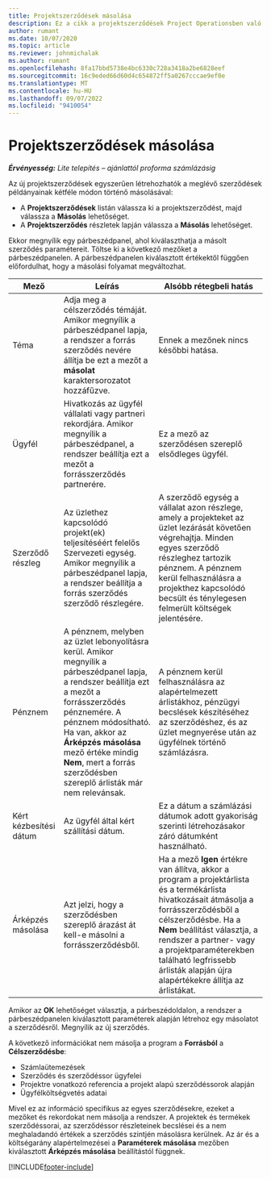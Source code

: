 ```yaml
---
title: Projektszerződések másolása
description: Ez a cikk a projektszerződések Project Operationsben való másolásával kapcsolatos információkat tartalmaz.
author: rumant
ms.date: 10/07/2020
ms.topic: article
ms.reviewer: johnmichalak
ms.author: rumant
ms.openlocfilehash: 8fa17bbd5738e4bc6330c728a3418a2be6828eef
ms.sourcegitcommit: 16c9eded66d60d4c654872ff5a0267cccae9ef0e
ms.translationtype: MT
ms.contentlocale: hu-HU
ms.lasthandoff: 09/07/2022
ms.locfileid: "9410054"
---
```

# <a name="copy-project-contracts"></a>Projektszerződések másolása

_**Érvényesség:** Lite telepítés – ajánlattól proforma számlázásig_

Az új projektszerződések egyszerűen létrehozhatók a meglévő szerződések példányainak kétféle módon történő másolásával: 

  - A **Projektszerződések** listán válassza ki a projektszerződést, majd válassza a **Másolás** lehetőséget.
  - A **Projektszerződés** részletek lapján válassza a **Másolás** lehetőséget.

Ekkor megnyílik egy párbeszédpanel, ahol kiválaszthatja a másolt szerződés paramétereit. Töltse ki a következő mezőket a párbeszédpanelen. A párbeszédpanelen kiválasztott értékektől függően előfordulhat, hogy a másolási folyamat megváltozhat.

| **Mező** | **Leírás** | **Alsóbb rétegbeli hatás** |
| --- | --- | --- |
| Téma | Adja meg a célszerződés témáját. Amikor megnyílik a párbeszédpanel lapja, a rendszer a forrás szerződés nevére állítja be ezt a mezőt a **másolat** karaktersorozatot hozzáfűzve. | Ennek a mezőnek nincs későbbi hatása. |
| Ügyfél | Hivatkozás az ügyfél vállalati vagy partneri rekordjára. Amikor megnyílik a párbeszédpanel, a rendszer beállítja ezt a mezőt a forrásszerződés partnerére. | Ez a mező az szerződésen szereplő elsődleges ügyfél. |
| Szerződő részleg | Az üzlethez kapcsolódó projekt(ek) teljesítéséért felelős Szervezeti egység. Amikor megnyílik a párbeszédpanel lapja, a rendszer beállítja a forrás szerződés szerződő részlegére. | A szerződő egység a vállalat azon részlege, amely a projekteket az üzlet lezárását követően végrehajtja. Minden egyes szerződő részleghez tartozik pénznem. A pénznem kerül felhasználásra a projekthez kapcsolódó becsült és ténylegesen felmerült költségek jelentésére. |
| Pénznem | A pénznem, melyben az üzlet lebonyolításra kerül. Amikor megnyílik a párbeszédpanel lapja, a rendszer beállítja ezt a mezőt a forrásszerződés pénznemére. A pénznem módosítható. Ha van, akkor az **Árképzés másolása** mező értéke mindig **Nem**, mert a forrás szerződésben szereplő árlisták már nem relevánsak. | A pénznem kerül felhasználásra az alapértelmezett árlistákhoz, pénzügyi becslések készítéséhez az szerződéshez, és az üzlet megnyerése után az ügyfélnek történő számlázásra. |
| Kért kézbesítési dátum | Az ügyfél által kért szállítási dátum. | Ez a dátum a számlázási dátumok adott gyakoriság szerinti létrehozásakor záró dátumként használható. |
| Árképzés másolása | Azt jelzi, hogy a szerződésben szereplő árazást át kell-e másolni a forrásszerződésből. | Ha a mező **Igen** értékre van állítva, akkor a program a projektárlista és a termékárlista hivatkozásait átmásolja a forrásszerződésből a célszerződésbe. Ha a **Nem** beállítást választja, a rendszer a partner- vagy a projektparaméterekben található legfrissebb árlisták alapján újra alapértékekre állítja az árlistákat. |

Amikor az **OK** lehetőséget választja, a párbeszédoldalon, a rendszer a párbeszédpanelen kiválasztott paraméterek alapján létrehoz egy másolatot a szerződésről. Megnyílik az új szerződés.

A következő információkat nem másolja a program a **Forrásból** a **Célszerződésbe**:

  - Számlaütemezések
  - Szerződés és szerződéssor ügyfelei
  - Projektre vonatkozó referencia a projekt alapú szerződéssorok alapján
  - Ügyfélköltségvetés adatai

Mivel ez az információ specifikus az egyes szerződésekre, ezeket a mezőket és rekordokat nem másolja a rendszer. A projektek és termékek szerződéssorai, az szerződéssor részleteinek becslései és a nem meghaladandó értékek a szerződés szintjén másolásra kerülnek. Az ár és a költségarány alapértelmezései a **Paraméterek másolása** mezőben kiválasztott **Árképzés másolása** beállítástól függnek.


[!INCLUDE[footer-include](../../includes/footer-banner.md)]
